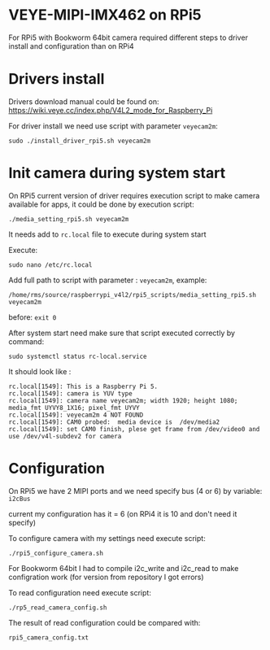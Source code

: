 # VEYE-MIPI-IMX462 on RPi5
For RPi5 with Bookworm 64bit camera required different steps to driver install and configuration than on RPi4

# Drivers install
Drivers download manual could be found on: https://wiki.veye.cc/index.php/V4L2_mode_for_Raspberry_Pi

For driver install we need use script with parameter `veyecam2m`:
```Shell
sudo ./install_driver_rpi5.sh veyecam2m
```

# Init camera during system start

On RPi5 current version of driver requires execution script to make camera available for apps, it could be done by execution script:
```Shell
./media_setting_rpi5.sh veyecam2m
```
It needs add to `rc.local` file to execute during system start

Execute:
```Shell
sudo nano /etc/rc.local
```
Add full path to script with parameter : `veyecam2m`, example:
```
/home/rms/source/raspberrypi_v4l2/rpi5_scripts/media_setting_rpi5.sh veyecam2m
```
before: `exit 0`

After system start need make sure that script executed correctly by command:
```Shell
sudo systemctl status rc-local.service
```
It should look like : 
```
rc.local[1549]: This is a Raspberry Pi 5.
rc.local[1549]: camera is YUV type
rc.local[1549]: camera name veyecam2m; width 1920; height 1080; media_fmt UYVY8_1X16; pixel_fmt UYVY
rc.local[1549]: veyecam2m 4 NOT FOUND
rc.local[1549]: CAM0 probed:  media device is  /dev/media2
rc.local[1549]: set CAM0 finish, plese get frame from /dev/video0 and use /dev/v4l-subdev2 for camera
```

# Configuration

On RPi5 we have 2 MIPI ports and we need specify bus (4 or 6) by variable: `i2cBus`

current my configuration has it = 6 (on RPi4 it is 10 and don't need it specify)

To configure camera with my settings need execute script:
```Shell
./rpi5_configure_camera.sh
```
For Bookworm 64bit I had to compile i2c_write and i2c_read to make configration work (for version from repository I got errors)

To read configuration need execute script:
```Shell
./rp5_read_camera_config.sh
```
The result of read configuration could be compared with:
```
rpi5_camera_config.txt
```



